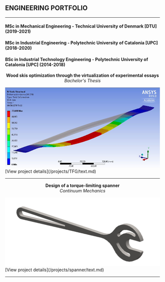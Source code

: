 ## ENGINEERING PORTFOLIO
---


#### MSc in Mechanical Engineering - Technical University of Denmark [DTU] (2019-2021)

#### MSc in Industrial Engineering - Polytechnic University of Catalonia [UPC] (2018-2020)

#### BSc in Industrial Technology Engineering - Polytechnic University of Catalonia [UPC] (2014-2018)
<p style="text-align:center;"><b>Wood skis optimization through the virtualization of experimental essays</b><br><i> Bachelor's Thesis</i></p>
<img src="images/TFG_cover.JPG?raw=true"/>
[View project details](/projects/TFG/text.md)

---
<p style="text-align:center;"><b>Design of a torque-limiting spanner </b><br><i> Continuum Mechanics</i></p>
<img src="images/Spanner_cover.png?raw=true"/>
[View project details](/projects/spanner/text.md)

---
